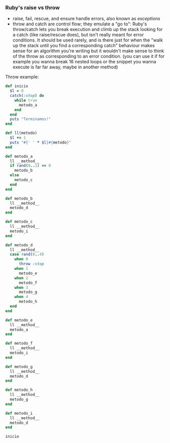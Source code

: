### Ruby's raise vs throw
* raise, fail, rescue, and ensure handle errors, also known as *exceptions*
* throw and catch are control flow; they emulate a "go to": Ruby's throw/catch lets you break execution and climb up the stack looking for a catch (like raise/rescue does), but isn't really meant for error conditions. It should be used rarely, and is there just for when the "walk up the stack until you find a corresponding catch" behaviour makes sense for an algorithm you're writing but it wouldn't make sense to think of the throw as corresponding to an error condition.
(you can use it if for example you wanna break 16 nested loops or the snippet you wanna execute is far far away, maybe in another method)

Throw example:
```ruby
def inicio
  $l = 0
  catch(:stop) do
    while true
      metodo_a
    end
  end
  puts "Terminamos!"
end

def ll(metodo)
  $l += 1
  puts "#{' ' * $l}#{metodo}"
end

def metodo_a
  ll __method__
  if rand(0..1) == 0
    metodo_b
  else
    metodo_c
  end
end

def metodo_b
  ll __method__
  metodo_d
end

def metodo_c
  ll __method__
  metodo_i
end

def metodo_d
  ll __method__
  case rand(0..4)
    when 0
      throw :stop
    when 1
      metodo_e
    when 2
      metodo_f
    when 3
      metodo_g
    when 4
      metodo_h
  end
end

def metodo_e
  ll __method__
  metodo_a
end

def metodo_f
  ll __method__
  metodo_i
end

def metodo_g
  ll __method__
  metodo_d
end

def metodo_h
  ll __method__
  metodo_g
end

def metodo_i
  ll __method__
  metodo_d
end

inicio
```